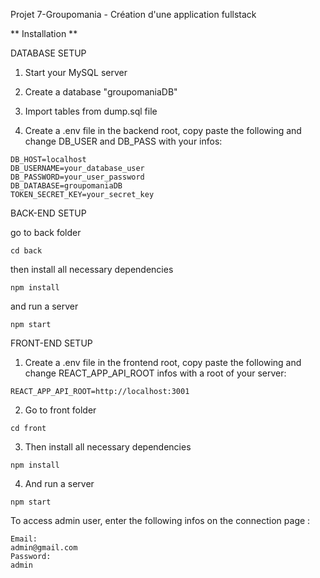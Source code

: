 Projet 7-Groupomania - Création d'une application fullstack


** Installation **

DATABASE SETUP

1. Start your MySQL server
2. Create a database "groupomaniaDB"
3. Import tables from dump.sql file


4. Create a .env file in the backend root, copy paste the following and change DB_USER and DB_PASS with your infos:
```
DB_HOST=localhost
DB_USERNAME=your_database_user
DB_PASSWORD=your_user_password
DB_DATABASE=groupomaniaDB
TOKEN_SECRET_KEY=your_secret_key
```


BACK-END SETUP  

go to back folder
```
cd back
```

then install all necessary dependencies

```
npm install
```

and run a server

```
npm start
```



FRONT-END SETUP

1. Create a .env file in the frontend root, copy paste the following and change REACT_APP_API_ROOT infos with a root of your server:
```
REACT_APP_API_ROOT=http://localhost:3001
```


2. Go to front folder

```
cd front
```

3. Then install all necessary dependencies

```
npm install
```

4. And run a server 

```
npm start
```


To access admin user, enter the following infos on the connection page :

```
Email:
admin@gmail.com
Password:
admin
```
